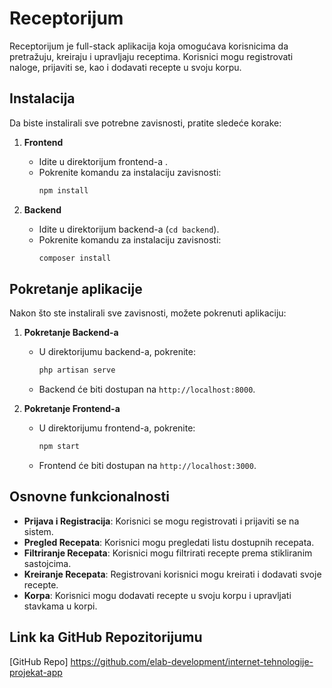 # Receptorijum

Receptorijum je full-stack aplikacija koja omogućava korisnicima da pretražuju, kreiraju i upravljaju receptima. Korisnici mogu registrovati naloge, prijaviti se, kao i dodavati recepte u svoju korpu.

## Instalacija

Da biste instalirali sve potrebne zavisnosti, pratite sledeće korake:

1. **Frontend**

   - Idite u direktorijum frontend-a .
   - Pokrenite komandu za instalaciju zavisnosti:
     ```bash
     npm install
     ```

2. **Backend**
   - Idite u direktorijum backend-a (`cd backend`).
   - Pokrenite komandu za instalaciju zavisnosti:
     ```bash
     composer install
     ```

## Pokretanje aplikacije

Nakon što ste instalirali sve zavisnosti, možete pokrenuti aplikaciju:

1. **Pokretanje Backend-a**

   - U direktorijumu backend-a, pokrenite:
     ```bash
     php artisan serve
     ```
   - Backend će biti dostupan na `http://localhost:8000`.

2. **Pokretanje Frontend-a**
   - U direktorijumu frontend-a, pokrenite:
     ```bash
     npm start
     ```
   - Frontend će biti dostupan na `http://localhost:3000`.

## Osnovne funkcionalnosti

- **Prijava i Registracija**: Korisnici se mogu registrovati i prijaviti se na sistem.
- **Pregled Recepata**: Korisnici mogu pregledati listu dostupnih recepata.
- **Filtriranje Recepata**: Korisnici mogu filtrirati recepte prema stikliranim sastojcima.
- **Kreiranje Recepata**: Registrovani korisnici mogu kreirati i dodavati svoje recepte.
- **Korpa**: Korisnici mogu dodavati recepte u svoju korpu i upravljati stavkama u korpi.

## Link ka GitHub Repozitorijumu

[GitHub Repo] https://github.com/elab-development/internet-tehnologije-projekat-app
